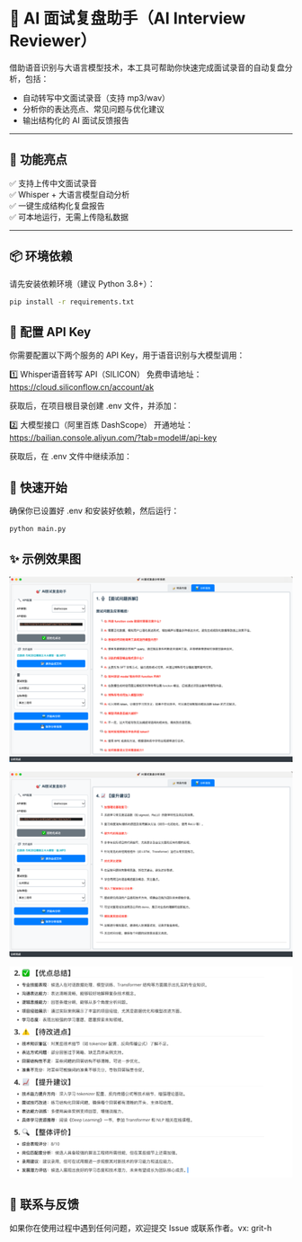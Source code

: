# 🎤 AI 面试复盘助手（AI Interview Reviewer）

借助语音识别与大语言模型技术，本工具可帮助你快速完成面试录音的自动复盘分析，包括：

- 自动转写中文面试录音（支持 mp3/wav）
- 分析你的表达亮点、常见问题与优化建议
- 输出结构化的 AI 面试反馈报告

---

## 🚀 功能亮点

✅ 支持上传中文面试录音  
✅ Whisper + 大语言模型自动分析  
✅ 一键生成结构化复盘报告  
✅ 可本地运行，无需上传隐私数据  

---

## 📦 环境依赖

请先安装依赖环境（建议 Python 3.8+）：

```bash
pip install -r requirements.txt 
```

## 🔐 配置 API Key
你需要配置以下两个服务的 API Key，用于语音识别与大模型调用：

1️⃣ Whisper语音转写 API（SILICON）
免费申请地址：https://cloud.siliconflow.cn/account/ak

获取后，在项目根目录创建 .env 文件，并添加：

2️⃣ 大模型接口（阿里百炼 DashScope）
开通地址：https://bailian.console.aliyun.com/?tab=model#/api-key

获取后，在 .env 文件中继续添加：



## 🧪 快速开始
确保你已设置好 .env 和安装好依赖，然后运行：

```bash
python main.py
```







## ✨ 示例效果图



![image-20250524021213391](readme.assets/image-20250524021213391.png)

![image-20250524021249211](readme.assets/image-20250524021249211.png)

![image-20250524023340363](readme.assets/image-20250524023340363.png)

## 📮 联系与反馈

如果你在使用过程中遇到任何问题，欢迎提交 Issue 或联系作者。vx: grit-h